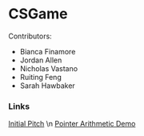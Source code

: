 # CSGame
Contributors:
  - Bianca Finamore
  - Jordan Allen
  - Nicholas Vastano
  - Ruiting Feng 
  - Sarah Hawbaker 
  
### Links
[Initial Pitch](https://docs.google.com/presentation/d/1ZJPMp0EIzVfZzgaIYLT_cMUBAL23h9_Wp2J-S3kOb6I/edit?usp=sharing) \n
[Pointer Arithmetic Demo](https://scratch.mit.edu/projects/340214095/)
